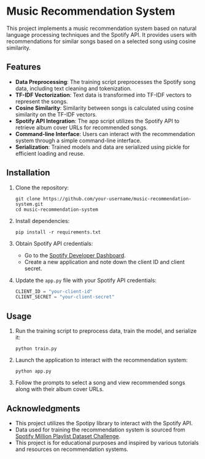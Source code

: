 

# Music Recommendation System

This project implements a music recommendation system based on natural language processing techniques and the Spotify API. It provides users with recommendations for similar songs based on a selected song using cosine similarity.

## Features

- **Data Preprocessing**: The training script preprocesses the Spotify song data, including text cleaning and tokenization.
- **TF-IDF Vectorization**: Text data is transformed into TF-IDF vectors to represent the songs.
- **Cosine Similarity**: Similarity between songs is calculated using cosine similarity on the TF-IDF vectors.
- **Spotify API Integration**: The app script utilizes the Spotify API to retrieve album cover URLs for recommended songs.
- **Command-line Interface**: Users can interact with the recommendation system through a simple command-line interface.
- **Serialization**: Trained models and data are serialized using pickle for efficient loading and reuse.

## Installation

1. Clone the repository:

    ```
    git clone https://github.com/your-username/music-recommendation-system.git
    cd music-recommendation-system
    ```

2. Install dependencies:

    ```
    pip install -r requirements.txt
    ```

3. Obtain Spotify API credentials:
   
   - Go to the [Spotify Developer Dashboard](https://developer.spotify.com/dashboard/applications).
   - Create a new application and note down the client ID and client secret.

4. Update the `app.py` file with your Spotify API credentials:

    ```python
    CLIENT_ID = "your-client-id"
    CLIENT_SECRET = "your-client-secret"
    ```

## Usage

1. Run the training script to preprocess data, train the model, and serialize it:

    ```
    python train.py
    ```

2. Launch the application to interact with the recommendation system:

    ```
    python app.py
    ```

3. Follow the prompts to select a song and view recommended songs along with their album cover URLs.

## Acknowledgments

- This project utilizes the Spotipy library to interact with the Spotify API.
- Data used for training the recommendation system is sourced from [Spotify Million Playlist Dataset Challenge](https://www.aicrowd.com/challenges/spotify-million-playlist-dataset-challenge).
- This project is for educational purposes and inspired by various tutorials and resources on recommendation systems.
